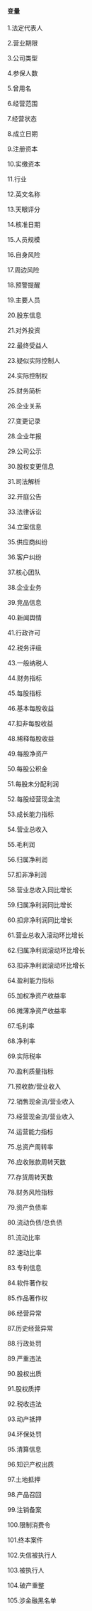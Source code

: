 #### 变量

1.法定代表人

2.营业期限

3.公司类型

4.参保人数

5.曾用名

6.经营范围

7.经营状态

8.成立日期

9.注册资本

10.实缴资本

11.行业

12.英文名称

13.天眼评分

14.核准日期

15.人员规模

16.自身风险

17.周边风险

18.预警提醒

19.主要人员

20.股东信息

21.对外投资

22.最终受益人

23.疑似实际控制人

24.实际控制权

25.财务简析

26.企业关系

27.变更记录

28.企业年报

29.公司公示

30.股权变更信息

31.司法解析

32.开庭公告

33.法律诉讼

34.立案信息

35.供应商纠纷

36.客户纠纷

37.核心团队

38.企业业务

39.竞品信息

40.新闻舆情

41.行政许可

42.税务评级

43.一般纳税人

44.财务指标

45.每股指标

46.基本每股收益

47.扣非每股收益

48.稀释每股收益

49.每股净资产

50.每股公积金

51.每股未分配利润

52.每股经营现金流

53.成长能力指标

54.营业总收入

55.毛利润

56.归属净利润

57.扣非净利润

58.营业总收入同比增长

59.归属净利润同比增长

60.扣非净利润同比增长

61.营业总收入滚动环比增长

62.归属净利润滚动环比增长

63.扣非净利润滚动环比增长

64.盈利能力指标

65.加权净资产收益率

66.摊薄净资产收益率

67.毛利率

68.净利率

69.实际税率

70.盈利质量指标

71.预收款/营业收入

72.销售现金流/营业收入

73.经营现金流/营业收入

74.运营能力指标

75.总资产周转率

76.应收账款周转天数

77.存货周转天数

78.财务风险指标

79.资产负债率

80.流动负债/总负债

81.流动比率

82.速动比率

83.专利信息

84.软件著作权

85.作品著作权

86.经营异常

87.历史经营异常

88.行政处罚

89.严重违法

90.股权出质

91.股权质押

92.税收违法

93.动产抵押

94.环保处罚

95.清算信息

96.知识产权出质

97.土地抵押

98.产品召回

99.注销备案

100.限制消费令

101.终本案件

102.失信被执行人

103.被执行人

104.破产重整

105.涉金融黑名单



